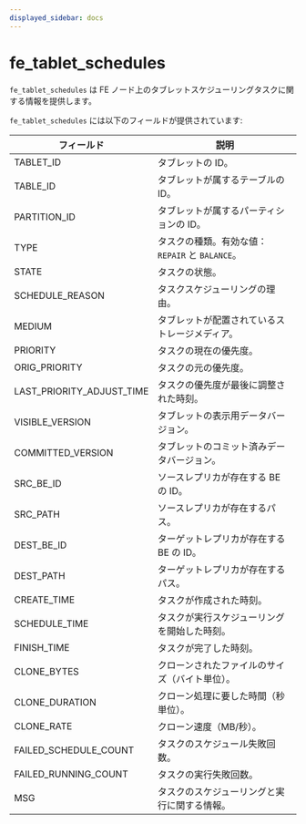 ```yaml
---
displayed_sidebar: docs
---
```


# fe_tablet_schedules

`fe_tablet_schedules` は FE ノード上のタブレットスケジューリングタスクに関する情報を提供します。

`fe_tablet_schedules` には以下のフィールドが提供されています:

| **フィールド**        | **説明**                                      |
| --------------- | ------------------------------------------------ |
| TABLET_ID       | タブレットの ID。                                  |
| TABLE_ID        | タブレットが属するテーブルの ID。                     |
| PARTITION_ID    | タブレットが属するパーティションの ID。                |
| TYPE            | タスクの種類。有効な値：`REPAIR` と `BALANCE`。       |
| STATE           | タスクの状態。                                      |
| SCHEDULE_REASON | タスクスケジューリングの理由。                        |
| MEDIUM          | タブレットが配置されているストレージメディア。           |
| PRIORITY        | タスクの現在の優先度。                               |
| ORIG_PRIORITY   | タスクの元の優先度。                                 |
| LAST_PRIORITY_ADJUST_TIME | タスクの優先度が最後に調整された時刻。        |
| VISIBLE_VERSION | タブレットの表示用データバージョン。                    |
| COMMITTED_VERSION | タブレットのコミット済みデータバージョン。             |
| SRC_BE_ID       | ソースレプリカが存在する BE の ID。                   |
| SRC_PATH        | ソースレプリカが存在するパス。                        |
| DEST_BE_ID      | ターゲットレプリカが存在する BE の ID。               |
| DEST_PATH       | ターゲットレプリカが存在するパス。                    |
| CREATE_TIME     | タスクが作成された時刻。                            |
| SCHEDULE_TIME   | タスクが実行スケジューリングを開始した時刻。           |
| FINISH_TIME     | タスクが完了した時刻。                              |
| CLONE_BYTES     | クローンされたファイルのサイズ（バイト単位）。           |
| CLONE_DURATION  | クローン処理に要した時間（秒単位）。                   |
| CLONE_RATE      | クローン速度（MB/秒）。                             |
| FAILED_SCHEDULE_COUNT | タスクのスケジュール失敗回数。                 |
| FAILED_RUNNING_COUNT | タスクの実行失敗回数。                        |
| MSG             | タスクのスケジューリングと実行に関する情報。           |
